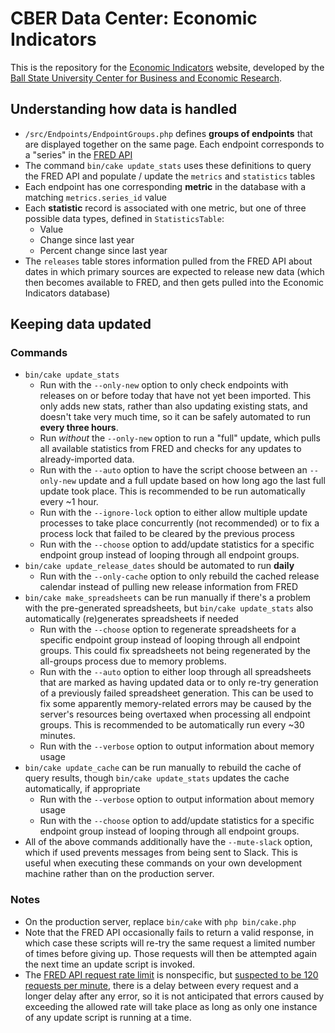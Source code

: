# CBER Data Center: Economic Indicators

This is the repository for the [Economic Indicators](https://indicators.cberdata.org) website, developed by the
[Ball State University Center for Business and Economic Research](https://bsu.edu/cber).

## Understanding how data is handled
- `/src/Endpoints/EndpointGroups.php` defines **groups of endpoints** that are displayed together on the same page. Each
  endpoint corresponds to a "series" in the [FRED API](https://fred.stlouisfed.org/docs/api/fred/)
- The command `bin/cake update_stats` uses these definitions to query the FRED API and populate / update the `metrics`
  and `statistics` tables
- Each endpoint has one corresponding **metric** in the database with a matching `metrics.series_id` value
- Each **statistic** record is associated with one metric, but one of three possible data types, defined in
  `StatisticsTable`:
  - Value
  - Change since last year
  - Percent change since last year
- The `releases` table stores information pulled from the FRED API about dates in which primary sources are expected to
  release new data (which then becomes available to FRED, and then gets pulled into the Economic Indicators database)

## Keeping data updated
### Commands
- `bin/cake update_stats`
  - Run with the `--only-new` option to only check endpoints with releases on or before today that have not yet been
    imported. This only adds new stats, rather than also updating existing stats, and doesn't take very much time, so
    it can be safely automated to run **every three hours**.
  - Run *without* the `--only-new` option to run a "full" update, which pulls all available statistics from FRED and
    checks for any updates to already-imported data.
  - Run with the `--auto` option to have the script choose between an `--only-new` update and a full update based on how
    long ago the last full update took place. This is recommended to be run automatically every ~1 hour.
  - Run with the `--ignore-lock` option to either allow multiple update processes to take place concurrently
    (not recommended) or to fix a process lock that failed to be cleared by the previous process
  - Run with the `--choose` option to add/update statistics for a specific endpoint group instead of looping through
    all endpoint groups.
- `bin/cake update_release_dates` should be automated to run **daily**
  - Run with the `--only-cache` option to only rebuild the cached release calendar instead of pulling new release
    information from FRED
- `bin/cake make_spreadsheets` can be run manually if there's a problem with the pre-generated spreadsheets, but
  `bin/cake update_stats` also automatically (re)generates spreadsheets if needed
  - Run with the `--choose` option to regenerate spreadsheets for a specific endpoint group instead of looping through
    all endpoint groups. This could fix spreadsheets not being regenerated by the all-groups process due to memory
    problems.
  - Run with the `--auto` option to either loop through all spreadsheets that are marked as having updated data or to
    only re-try generation of a previously failed spreadsheet generation. This can be used to fix some apparently
    memory-related errors may be caused by the server's resources being overtaxed when processing all endpoint groups.
    This is recommended to be automatically run every ~30 minutes.
  - Run with the `--verbose` option to output information about memory usage
- `bin/cake update_cache` can be run manually to rebuild the cache of query results, though
  `bin/cake update_stats` updates the cache automatically, if appropriate
    - Run with the `--verbose` option to output information about memory usage
    - Run with the `--choose` option to add/update statistics for a specific endpoint group instead of looping through
      all endpoint groups.
- All of the above commands additionally have the `--mute-slack` option, which if used prevents messages from being sent
  to Slack. This is useful when executing these commands on your own development machine rather than on the production
  server.
### Notes
- On the production server, replace `bin/cake` with `php bin/cake.php`
- Note that the FRED API occasionally fails to return a valid response, in which case these scripts will re-try the same
  request a limited number of times before giving up. Those requests will then be attempted again the next time an
  update script is invoked.
- The [FRED API request rate limit](https://fred.stlouisfed.org/docs/api/terms_of_use.html) is nonspecific, but
  [suspected to be 120 requests per minute](https://cran.r-project.org/web/packages/fredr/news/news.html), there is a
  delay between every request and a longer delay after any error, so it is not anticipated that errors
  caused by exceeding the allowed rate will take place as long as only one instance of any update script is running at
  a time.
